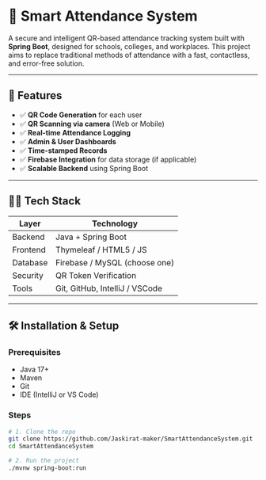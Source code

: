 # 📘 Smart Attendance System

A secure and intelligent QR-based attendance tracking system built with **Spring Boot**, designed for schools, colleges, and workplaces. This project aims to replace traditional methods of attendance with a fast, contactless, and error-free solution.

---

## 🚀 Features

- ✅ **QR Code Generation** for each user
- ✅ **QR Scanning via camera** (Web or Mobile)
- ✅ **Real-time Attendance Logging**
- ✅ **Admin & User Dashboards**
- ✅ **Time-stamped Records**
- ✅ **Firebase Integration** for data storage (if applicable)
- ✅ **Scalable Backend** using Spring Boot

---

## 🧑‍💻 Tech Stack

| Layer       | Technology        |
|-------------|-------------------|
| Backend     | Java + Spring Boot |
| Frontend    | Thymeleaf / HTML5 / JS |
| Database    | Firebase / MySQL (choose one) |
| Security    | QR Token Verification |
| Tools       | Git, GitHub, IntelliJ / VSCode |

---

## 🛠️ Installation & Setup

### Prerequisites

- Java 17+
- Maven
- Git
- IDE (IntelliJ or VS Code)

### Steps

```bash
# 1. Clone the repo
git clone https://github.com/Jaskirat-maker/SmartAttendanceSystem.git
cd SmartAttendanceSystem

# 2. Run the project
./mvnw spring-boot:run
